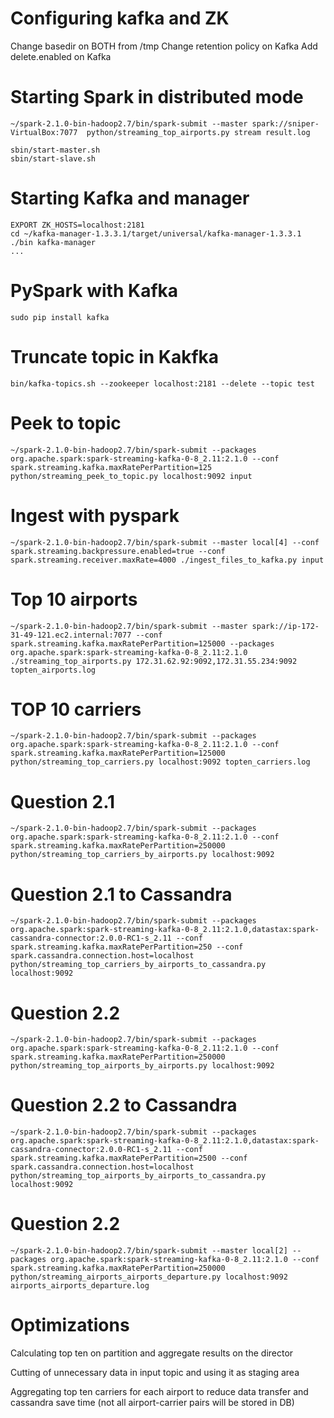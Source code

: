 # Configuring kafka and ZK
Change basedir on BOTH from /tmp
Change retention policy on Kafka
Add delete.enabled on Kafka

# Starting Spark in distributed mode
```
~/spark-2.1.0-bin-hadoop2.7/bin/spark-submit --master spark://sniper-VirtualBox:7077  python/streaming_top_airports.py stream result.log
```
```
sbin/start-master.sh
sbin/start-slave.sh
```
# Starting Kafka and manager
```
EXPORT ZK_HOSTS=localhost:2181
cd ~/kafka-manager-1.3.3.1/target/universal/kafka-manager-1.3.3.1
./bin kafka-manager
...
```
# PySpark with Kafka
```
sudo pip install kafka
```
# Truncate topic in Kakfka
```
bin/kafka-topics.sh --zookeeper localhost:2181 --delete --topic test
```

# Peek to topic
```
~/spark-2.1.0-bin-hadoop2.7/bin/spark-submit --packages org.apache.spark:spark-streaming-kafka-0-8_2.11:2.1.0 --conf spark.streaming.kafka.maxRatePerPartition=125  python/streaming_peek_to_topic.py localhost:9092 input
```

# Ingest with pyspark
```
~/spark-2.1.0-bin-hadoop2.7/bin/spark-submit --master local[4] --conf spark.streaming.backpressure.enabled=true --conf spark.streaming.receiver.maxRate=4000 ./ingest_files_to_kafka.py input
```

# Top 10 airports
```
~/spark-2.1.0-bin-hadoop2.7/bin/spark-submit --master spark://ip-172-31-49-121.ec2.internal:7077 --conf spark.streaming.kafka.maxRatePerPartition=125000 --packages org.apache.spark:spark-streaming-kafka-0-8_2.11:2.1.0  ./streaming_top_airports.py 172.31.62.92:9092,172.31.55.234:9092 topten_airports.log
```

# TOP 10 carriers
```
~/spark-2.1.0-bin-hadoop2.7/bin/spark-submit --packages org.apache.spark:spark-streaming-kafka-0-8_2.11:2.1.0 --conf spark.streaming.kafka.maxRatePerPartition=125000  python/streaming_top_carriers.py localhost:9092 topten_carriers.log
```

# Question 2.1
```
~/spark-2.1.0-bin-hadoop2.7/bin/spark-submit --packages org.apache.spark:spark-streaming-kafka-0-8_2.11:2.1.0 --conf spark.streaming.kafka.maxRatePerPartition=250000  python/streaming_top_carriers_by_airports.py localhost:9092
```

# Question 2.1 to Cassandra
```
~/spark-2.1.0-bin-hadoop2.7/bin/spark-submit --packages org.apache.spark:spark-streaming-kafka-0-8_2.11:2.1.0,datastax:spark-cassandra-connector:2.0.0-RC1-s_2.11 --conf spark.streaming.kafka.maxRatePerPartition=250 --conf spark.cassandra.connection.host=localhost python/streaming_top_carriers_by_airports_to_cassandra.py localhost:9092
```

# Question 2.2
```
~/spark-2.1.0-bin-hadoop2.7/bin/spark-submit --packages org.apache.spark:spark-streaming-kafka-0-8_2.11:2.1.0 --conf spark.streaming.kafka.maxRatePerPartition=250000  python/streaming_top_airports_by_airports.py localhost:9092
```

# Question 2.2 to Cassandra
```
~/spark-2.1.0-bin-hadoop2.7/bin/spark-submit --packages org.apache.spark:spark-streaming-kafka-0-8_2.11:2.1.0,datastax:spark-cassandra-connector:2.0.0-RC1-s_2.11 --conf spark.streaming.kafka.maxRatePerPartition=2500 --conf spark.cassandra.connection.host=localhost python/streaming_top_airports_by_airports_to_cassandra.py localhost:9092
```

# Question 2.2
```
~/spark-2.1.0-bin-hadoop2.7/bin/spark-submit --master local[2] --packages org.apache.spark:spark-streaming-kafka-0-8_2.11:2.1.0 --conf spark.streaming.kafka.maxRatePerPartition=250000  python/streaming_airports_airports_departure.py localhost:9092 airports_airports_departure.log
```

# Optimizations
Calculating top ten on partition and aggregate results on the director

Cutting of unnecessary data in input topic and using it as staging area

Aggregating top ten carriers for each airport to reduce data transfer and cassandra save time (not all airport-carrier pairs will be stored in DB)


